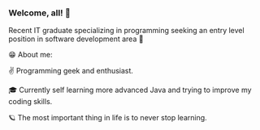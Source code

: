 ### Welcome, all! 👋

Recent IT graduate specializing in programming seeking an entry level position in software development area 🤘

😁 About me:

✌️ Programming geek and enthusiast. 

🎓 Currently self learning more advanced Java and trying to improve my coding skills.

🪐 The most important thing in life is to never stop learning.
<!--
**elenamerenkova/elenamerenkova** is a ✨ _special_ ✨ repository because its `README.md` (this file) appears on your GitHub profile.

Here are some ideas to get you started:

- 🔭 I’m currently working on ...
- 🌱 I’m currently learning ...
- 👯 I’m looking to collaborate on ...
- 🤔 I’m looking for help with ...
- 💬 Ask me about ...
- 📫 How to reach me: ...
- 😄 Pronouns: ...
- ⚡ Fun fact: ...
-->
